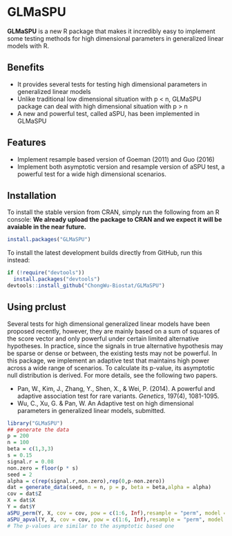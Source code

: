 # GLMaSPU  
**GLMaSPU** is a new R package that makes it incredibly easy to implement some testing methods for high dimensional parameters in generalized linear models with R. 

## Benefits
* It provides several tests for testing high dimensional parameters in generalized linear models
* Unlike traditional low dimensional situation with p < n, GLMaSPU package can deal with high dimensional situation with p > n
* A new and powerful test, called aSPU, has been implemented in GLMaSPU

## Features

* Implement resample based version of Goeman (2011) and Guo (2016)
* Implement both asymptotic version and resample version of aSPU test, a powerful test for a wide high dimensional scenarios.

## Installation
To install the stable version from CRAN, simply run the following from an R console: **We already upload the package to CRAN and we expect it will be avaiable in the near future.**

```r
install.packages("GLMaSPU")
```

To install the latest development builds directly from GitHub, run this instead:

```r
if (!require("devtools"))
  install.packages("devtools")
devtools::install_github("ChongWu-Biostat/GLMaSPU")
```

## Using prclust
Several tests for high dimensional generalized linear models have been proposed recently, however, they are mainly based on a sum of squares of the score vector and only powerful under certain limited alternative hypotheses. In practice, since the signals in true alternative hypothesis may be sparse or dense or between, the existing tests may not be powerful. In this package, we implement an adaptive test that maintains high power across a wide range of scenarios. To calculate its p-value, its asymptotic null distribution is derived. For more details, see the following two papers.

* Pan, W., Kim, J., Zhang, Y., Shen, X., & Wei, P. (2014). A powerful and adaptive association test for rare variants. *Genetics*, 197(4), 1081-1095.
* Wu, C., Xu, G. & Pan, W. An Adaptive test on high dimensional parameters in generalized linear models, submitted. 

```r
library("GLMaSPU")
## generate the data
p = 200n = 100beta = c(1,3,3)s = 0.15signal.r = 0.08
non.zero = floor(p * s)seed = 2alpha = c(rep(signal.r,non.zero),rep(0,p-non.zero))dat = generate_data(seed, n = n, p = p, beta = beta,alpha = alpha)cov = dat$ZX = dat$XY = dat$YaSPU_perm(Y, X, cov = cov, pow = c(1:6, Inf),resample = "perm", model = "gaussian", n.perm = 1000) 
aSPU_apval(Y, X, cov = cov, pow = c(1:6, Inf),resample = "perm", model = "gaussian", n.perm = 1000)
# The p-values are similar to the asymptotic based one
```
